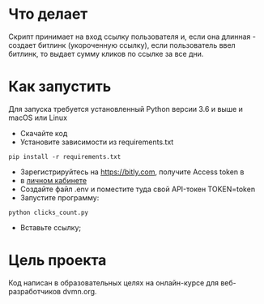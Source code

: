 # Что делает
Скрипт принимает на вход ссылку пользователя и, если она длинная - создает битлинк (укороченную ссылку), если
пользователь ввел битлинк, то выдает сумму кликов по ссылке за все дни.

# Как запустить
Для запуска требуется установленный Python версии 3.6 и выше и macOS или Linux

- Скачайте код
- Установите зависимости из requirements.txt
```
pip install -r requirements.txt
```
- Зарегистрируйтесь на https://bitly.com, получите Access token в 
- в <a href="https://app.bitly.com/settings/api/" target="_blank">личном кабинете</a>
- Создайте файл .env и поместите туда свой API-токен TOKEN=token
- Запустите программу:
```
python clicks_count.py
```
- Вставьте ссылку;
# Цель проекта

Код написан в образовательных целях на онлайн-курсе для веб-разработчиков dvmn.org. 